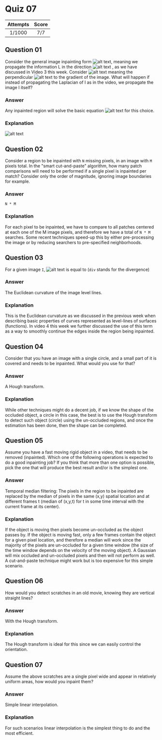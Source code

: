 Quiz 07
=======  

|Attempts|Score|
|:------:|:---:|
|  1/1000|  7/7|  

Question 01
-----------  
Consider the general image inpainting form ![alt text](https://github.com/UtkarshPathrabe/Image-and-Video-Processing--From-Mars-to-Hollywood-with-a-stop-at-the-Hospital--Duke-University/blob/master/Weekly%20Quizzes/Quiz%2007/Quiz0701.png "Text 1"), meaning we propagate the information L in the direction ![alt text](https://github.com/UtkarshPathrabe/Image-and-Video-Processing--From-Mars-to-Hollywood-with-a-stop-at-the-Hospital--Duke-University/blob/master/Weekly%20Quizzes/Quiz%2007/Quiz0703.png "Text 2") , as we have discussed in Video 3 this week. Consider ![alt text](https://github.com/UtkarshPathrabe/Image-and-Video-Processing--From-Mars-to-Hollywood-with-a-stop-at-the-Hospital--Duke-University/blob/master/Weekly%20Quizzes/Quiz%2007/Quiz0702.png "Text 3")  meaning the perpendicular ![alt text](https://github.com/UtkarshPathrabe/Image-and-Video-Processing--From-Mars-to-Hollywood-with-a-stop-at-the-Hospital--Duke-University/blob/master/Weekly%20Quizzes/Quiz%2007/Quiz0704.png "Text 4") to the gradient of the image. What will happen if instead of propagating the Laplacian of I as in the video, we propagate the image I itself?  

### Answer  
Any inpainted region will solve the basic equation ![alt text](https://github.com/UtkarshPathrabe/Image-and-Video-Processing--From-Mars-to-Hollywood-with-a-stop-at-the-Hospital--Duke-University/blob/master/Weekly%20Quizzes/Quiz%2007/Quiz0701.png "Text 1")  for this choice.  

### Explanation  
![alt text](https://github.com/UtkarshPathrabe/Image-and-Video-Processing--From-Mars-to-Hollywood-with-a-stop-at-the-Hospital--Duke-University/blob/master/Weekly%20Quizzes/Quiz%2007/Quiz0706.png "Text 6")

Question 02
-----------  
Consider a region to be inpainted with `N` missing pixels, in an image with `M` pixels total. In the "smart cut-and-paste" algorithm, how many patch comparisons will need to be performed if a single pixel is inpainted per match? Consider only the order of magnitude, ignoring image boundaries for example.  

### Answer  
`N * M`  

### Explanation  
For each pixel to be inpainted, we have to compare to all patches centered at each one of the M image pixels, and therefore we have a total of `N * M` searches. Some recent techniques speed-up this by either pre-processing the image or by reducing searchers to pre-specified neighborhoods.  

Question 03  
-----------  
For a given image `I`, ![alt text](https://github.com/UtkarshPathrabe/Image-and-Video-Processing--From-Mars-to-Hollywood-with-a-stop-at-the-Hospital--Duke-University/blob/master/Weekly%20Quizzes/Quiz%2007/Quiz0705.png "Text 5")  is equal to (`div` stands for the divergence)  

### Answer  
The Euclidean curvature of the image level lines.  

### Explanation  
This is the Euclidean curvature as we discussed in the previous week when describing basic properties of curves represented as level-lines of surfaces (functions). In video 4 this week we further discussed the use of this term as a way to smoothly continue the edges inside the region being inpainted.  

Question 04
-----------  
Consider that you have an image with a single circle, and a small part of it is covered and needs to be inpainted. What would you use for that?  

### Answer  
A Hough transform.  

### Explanation  
While other techniques might do a decent job, if we know the shape of the occluded object, a circle in this case, the best is to use the Hough transform to detect such object (circle) using the un-occluded regions, and once the estimation has been done, then the shape can be completed.  

Question 05
-----------  
Assume you have a fast moving rigid object in a video, that needs to be removed (inpainted). Which one of the following operations is expected to do a good inpainting job? If you think that more than one option is possible, pick the one that will produce the best result and/or is the simplest one.  

### Answer  
Temporal median filtering: The pixels in the region to be inpainted are replaced by the median of pixels in the same (x,y) spatial location and at different frames t (median of (x,y,t) for t in some time interval with the current frame at its center).  

### Explanation  
If the object is moving then pixels become un-occluded as the object passes by. If the object is moving fast, only a few frames contain the object for a given pixel location, and therefore a median will work since the majority of the pixels are un-occluded for a given time window (the size of the time window depends on the velocity of the moving object). A Gaussian will mix occluded and un-occluded pixels and then will not perform as well. A cut-and-paste technique might work but is too expensive for this simple scenario.  

Question 06
-----------  
How would you detect scratches in an old movie, knowing they are vertical straight lines?  

### Answer  
With the Hough transform.  

### Explanation  
The Hough transform is ideal for this since we can easily control the orientation.  

Question 07
-----------  
Assume the above scratches are a single pixel wide and appear in relatively uniform areas, how would you inpaint them?  

### Answer  
Simple linear interpolation.  

### Explanation  
For such scenarios linear interpolation is the simplest thing to do and the most efficient.  